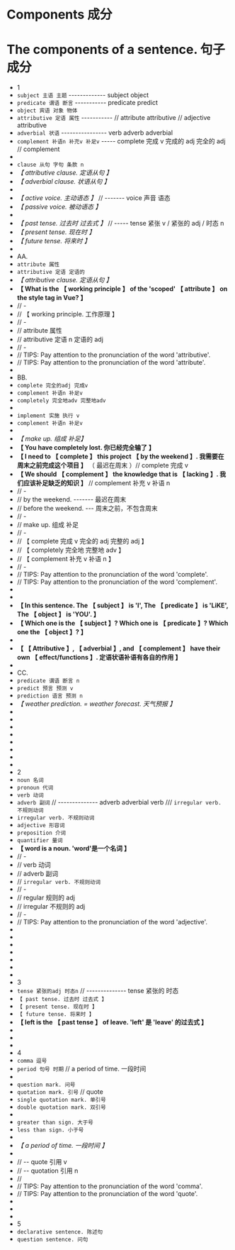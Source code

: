 # Components 成分

# The components of a sentence. 句子成分

- 1
- `subject 主语 主题` ------------- subject object
- `predicate 谓语 断言` ----------- predicate predict
- `object 宾语 对象 物体`
- `attributive 定语 属性` ----------- // attribute attributive // adjective attributive
- `adverbial 状语` ---------------- verb adverb adverbial
- `complement 补语n 补充v 补足v` ----- complete 完成 v 完成的 adj 完全的 adj // complement
-
- `clause 从句 字句 条款 n`
- _【 attributive clause. 定语从句 】_
- _【 adverbial clause. 状语从句 】_
-
- _【 active voice. 主动语态 】_ // ------- voice 声音 语态
- _【 passive voice. 被动语态 】_
-
- _【 past tense. 过去时 过去式 】_ // ----- tense 紧张 v / 紧张的 adj / 时态 n
- _【 present tense. 现在时 】_
- _【 future tense. 将来时 】_
-
- AA.
- `attribute 属性`
- `attributive 定语 定语的`
- _【 attributive clause. 定语从句 】_
- **【 What is the 【 working principle 】 of the 'scoped' 【 attribute 】 on the style tag in Vue? 】**
- // -
- // 【 working principle. 工作原理 】
- // -
- // attribute 属性
- // attributive 定语 n 定语的 adj
- // -
- // TIPS: Pay attention to the pronunciation of the word 'attributive'.
- // TIPS: Pay attention to the pronunciation of the word 'attribute'.
-
- BB.
- `complete 完全的adj 完成v`
- `complement 补语n 补足v`
- `completely 完全地adv 完整地adv`
-
- `implement 实施 执行 v`
- `complement 补语n 补足v`
-
- _【 make up. 组成 补足】_
- **【 You have completely lost. 你已经完全输了 】**
- **【 I need to 【 complete 】 this project 【 by the weekend 】. 我需要在周末之前完成这个项目 】** （ 最迟在周末 ）// complete 完成 v
- **【 We should 【 complement 】 the knowledge that is 【 lacking 】. 我们应该补足缺乏的知识 】** // complement 补充 v 补语 n
- // -
- // by the weekend. ------- 最迟在周末
- // before the weekend. --- 周末之前，不包含周末
- // -
- // make up. 组成 补足
- // -
- // 【 complete 完成 v 完全的 adj 完整的 adj 】
- // 【 completely 完全地 完整地 adv 】
- // 【 complement 补充 v 补语 n 】
- // -
- // TIPS: Pay attention to the pronunciation of the word 'complete'.
- // TIPS: Pay attention to the pronunciation of the word 'complement'.
-
-
- **【 In this sentence. The 【 subject 】 is 'I', The 【 predicate 】 is 'LiKE', The 【 object 】 is 'YOU'. 】**
- **【 Which one is the 【 subject 】? Which one is 【 predicate 】? Which one the 【 object 】? 】**
-
- **【 【 Attributive 】, 【 adverbial 】, and 【 complement 】 have their own 【 effect/functions 】. 定语状语补语有各自的作用 】**
-
- CC.
- `predicate 谓语 断言 n`
- `predict 预言 预测 v`
- `prediction 语言 预测 n`
- _【 weather prediction. = weather forecast. 天气预报 】_
-
-
-
-
-
-
-
-
- 2
- `noun 名词`
- `pronoun 代词`
- `verb 动词`
- `adverb 副词` // -------------- adverb adverbial verb /// `irregular verb. 不规则动词`
- `irregular verb. 不规则动词`
- `adjective 形容词`
- `preposition 介词`
- `quantifier 量词`
- **【 word is a noun. 'word'是一个名词 】**
- // -
- // verb 动词
- // adverb 副词
- // `irregular verb. 不规则动词`
- // -
- // regular 规则的 adj
- // irregular 不规则的 adj
- // -
- // TIPS: Pay attention to the pronunciation of the word 'adjective'.
-
-
-
-
-
-
-
- 3
- `tense 紧张的adj 时态n` // -------------- tense 紧张的 时态
- `【 past tense. 过去时 过去式 】`
- `【 present tense. 现在时 】`
- `【 future tense. 将来时 】`
- **【 left is the 【 past tense 】 of leave. 'left' 是 'leave' 的过去式 】**
-
-
-
- 4
- `comma 逗号`
- `period 句号 时期` // a period of time. 一段时间
-
- `question mark. 问号`
- `quotation mark. 引号` // quote
- `single quotation mark. 单引号`
- `double quotation mark. 双引号`
-
- `greater than sign. 大于号`
- `less than sign. 小于号`
-
- _【 a period of time. 一段时间 】_
-
- // -- quote 引用 v
- // -- quotation 引用 n
- //
- // TIPS: Pay attention to the pronunciation of the word 'comma'.
- // TIPS: Pay attention to the pronunciation of the word 'quote'.
-
-
-
- 5
- `declarative sentence. 陈述句`
- `question sentence. 问句`
